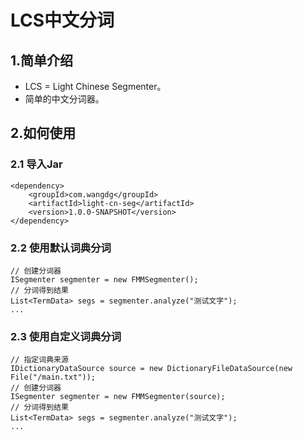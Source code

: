 LCS中文分词
==================

## 1.简单介绍

- LCS = Light Chinese Segmenter。
- 简单的中文分词器。

## 2.如何使用

### 2.1 导入Jar

```
<dependency>
    <groupId>com.wangdg</groupId>
    <artifactId>light-cn-seg</artifactId>
    <version>1.0.0-SNAPSHOT</version>
</dependency>
```


### 2.2 使用默认词典分词

```
// 创建分词器
ISegmenter segmenter = new FMMSegmenter();
// 分词得到结果
List<TermData> segs = segmenter.analyze("测试文字");
...

```

### 2.3 使用自定义词典分词

```
// 指定词典来源
IDictionaryDataSource source = new DictionaryFileDataSource(new File("/main.txt"));
// 创建分词器
ISegmenter segmenter = new FMMSegmenter(source);
// 分词得到结果
List<TermData> segs = segmenter.analyze("测试文字");
...

```